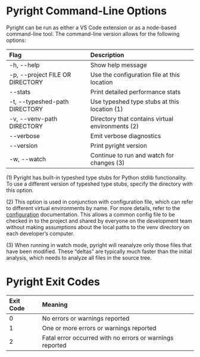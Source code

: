 # Pyright Command-Line Options

Pyright can be run as either a VS Code extension or as a node-based command-line tool. The command-line version allows for the following options:

| Flag                               | Description                                           |
| :--------------------------------- | :---------------------------------------------------  |
| -h, --help                          | Show help message                                    |
| -p, --project FILE OR DIRECTORY     | Use the configuration file at this location          |
| --stats                             | Print detailed performance stats                     |
| -t, --typeshed-path DIRECTORY       | Use typeshed type stubs at this location (1)         |
| -v, --venv-path DIRECTORY           | Directory that contains virtual environments (2)     |
| --verbose                           | Emit verbose diagnostics                             |
| --version                           | Print pyright version                                |
| -w, --watch                         | Continue to run and watch for changes (3)            |


(1) Pyright has built-in typeshed type stubs for Python stdlib functionality. To use a different version of typeshed type stubs, specify the directory with this option.

(2) This option is used in conjunction with configuration file, which can refer to different virtual environments by name. For more details, refer to the [configuration](/docs/configuration.md) documentation. This allows a common config file to be checked in to the project and shared by everyone on the development team without making assumptions about the local paths to the venv directory on each developer’s computer.

(3) When running in watch mode, pyright will reanalyze only those files that have been modified. These “deltas” are typically much faster than the initial analysis, which needs to analyze all files in the source tree.


# Pyright Exit Codes

| Exit Code   | Meaning                                                           |
| :---------- | :---------------------------------------------------------------  |
| 0           | No errors or warnings reported                                    |
| 1           | One or more errors or warnings reported                           |
| 2           | Fatal error occurred with no errors or warnings reported          |

